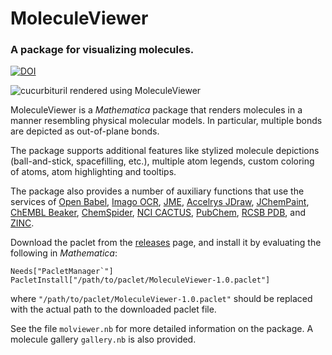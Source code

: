 # MoleculeViewer
### A package for visualizing molecules.

[![DOI](https://zenodo.org/badge/104575485.svg)](https://zenodo.org/badge/latestdoi/104575485)

![cucurbituril rendered using MoleculeViewer](https://user-images.githubusercontent.com/13274842/65828934-ed138600-e2d2-11e9-9b07-32fb147249d1.png)

MoleculeViewer is a *Mathematica* package that renders molecules in a manner resembling physical molecular models. In particular, multiple bonds are depicted as out-of-plane bonds.

The package supports additional features like stylized molecule depictions (ball-and-stick, spacefilling, etc.), multiple atom legends, custom coloring of atoms, atom highlighting and tooltips.

The package also provides a number of auxiliary functions that use the services of [Open Babel](http://openbabel.org/), [Imago OCR](https://lifescience.opensource.epam.com/imago/index.html), [JME](http://www.molinspiration.com/jme/), [Accelrys JDraw](http://download.accelrys.com/freeware/accelrys_draw/ReleaseNotes_AccelrysDraw_4.1.pdf), [JChemPaint](https://jchempaint.github.io/), [ChEMBL Beaker](https://github.com/chembl/chembl_beaker), [ChemSpider](http://www.chemspider.com/), [NCI CACTUS](https://cactus.nci.nih.gov/chemical/structure), [PubChem](https://pubchem.ncbi.nlm.nih.gov/), [RCSB PDB](https://www.rcsb.org/), and [ZINC](https://zinc.docking.org/).

Download the paclet from the [releases](https://github.com/tpfto/MoleculeViewer/releases) page, and install it by evaluating the following in *Mathematica*:

    Needs["PacletManager`"]
    PacletInstall["/path/to/paclet/MoleculeViewer-1.0.paclet"]

where `"/path/to/paclet/MoleculeViewer-1.0.paclet"` should be replaced with the actual path to the downloaded paclet file. 

See the file `molviewer.nb` for more detailed information on the package. A molecule gallery `gallery.nb` is also provided.

